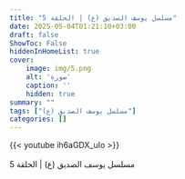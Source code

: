 ```yaml
---
title: "مسلسل يوسف الصديق (ع) | الحلقة 5"
date: 2025-05-04T01:21:10+03:00
draft: false
ShowToc: False
hiddenInHomeList: true
cover:
    image: img/5.png
    alt: 'صورة'
    caption: ''
    hidden: true
summary: ""
tags: ["مسلسل يوسف الصديق (ع)"]
categories: []
---
```


{{< youtube ih6aGDX_uIo >}}  
 <br>
مسلسل يوسف الصديق (ع) | الحلقة 5